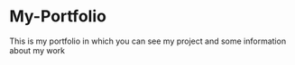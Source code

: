 # My-Portfolio
This is my portfolio in which you can see my project and some information about my work

